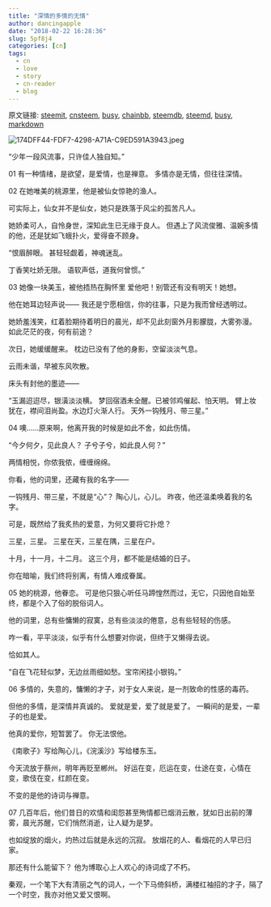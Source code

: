 ```yaml
---
title: "深情的多情的无情"
author: dancingapple
date: "2018-02-22 16:28:36"
slug: 5pf8j4
categories: [cn]
tags: 
  - cn
  - love
  - story
  - cn-reader
  - blog
---
```


原文链接: [steemit](https://steemit.com), [cnsteem](https://cnsteem.com), [busy](https://busy.org), [chainbb](https://chainbb.com), [steemdb](https://steemdb.com), [steemd](https://steemd.com), [busy](https://busy.org), [markdown](https://raw.githubusercontent.com/pzhaonet/steem_dancingapple/master/content/post/5pf8j4.md)

![174DFF44-FDF7-4298-A71A-C9ED591A3943.jpeg](https://steemitimages.com/DQmekyz81NSxGzitTDm6Ruqi1smZsbSHvXToR4Mie6VMteH/174DFF44-FDF7-4298-A71A-C9ED591A3943.jpeg)

“少年一段风流事，只许佳人独自知。”

01
有一种情绪，是欲望，是爱情，也是禅意。
多情亦是无情，但往往深情。

02
在她唯美的桃源里，他是被仙女惊艳的渔人。

可实际上，仙女并不是仙女，她只是跌落于风尘的孤苦凡人。

她娇柔可人，自怜身世，深知此生已无缘于良人。
但遇上了风流俊雅、温婉多情的他，还是犹如飞蛾扑火，爱得奋不顾身。

“恨眉醉眼。
甚轻轻觑着，神魂迷乱。

丁香笑吐娇无限。
语软声低，道我何曾惯。”

03
她像一块美玉，被他捂热在胸怀里
爱他吧！别管还有没有明天！她想。

他在她耳边轻声说——
我还是宁愿相信，你的往事，只是为我而曾经透明过。

她娇羞浅笑，红着脸期待着明日的晨光，却不见此刻窗外月影朦胧，大雾弥漫。
如此茫茫的夜，何有前途？

次日，她缓缓醒来。
枕边已没有了他的身影，空留淡淡气息。

云雨未谐，早被东风吹散。

床头有封他的墨迹——

“玉漏迢迢尽，银潢淡淡横。
梦回宿酒未全醒。已被邻鸡催起、怕天明。
臂上妆犹在，襟间泪尚盈。水边灯火渐人行。
天外一钩残月、带三星。”

04
噢……原来啊，他离开我的时候是如此不舍，如此伤情。

“今夕何夕，见此良人？
子兮子兮，如此良人何？”

两情相悦，你侬我侬，缠缠绵绵。

你看，他的词里，还藏有我的名字——

一钩残月、带三星，不就是“心”？
陶心儿，心儿。
昨夜，他还温柔唤着我的名字。

可是，既然给了我炙热的爱意，为何又要将它扑熄？

三星，三星。
三星在天，三星在隅，三星在户。

十月，十一月，十二月。
这三个月，都不能是结婚的日子。

你在暗喻，我们终将别离，有情人难成眷属。

05
她的桃源，他眷恋。
可是他只狠心听任马蹄惶然而过，无它，只因他自始至终，都是个入了俗的脱俗词人。

他的词里，总有些慵懒的寂寞，总有些淡淡的倦意，总有些轻轻的伤感。

咋一看，平平淡淡，似乎有什么想要对你说，但终于又懒得去说。

恰如其人。

“自在飞花轻似梦，无边丝雨细如愁。宝帘闲挂小银钩。”

06
多情的，失意的，慵懒的才子，对于女人来说，是一剂致命的性感的毒药。

但他的多情，是深情并真诚的。
爱就是爱，爱了就是爱了。
一瞬间的是爱，一辈子的也是爱。

他真的爱你，短暂罢了。
你无法恨他。

《南歌子》写给陶心儿，《浣溪沙》写给楼东玉。

今天流放于蔡州，明年再贬至郴州。
好运在变，厄运在变，仕途在变，心情在变，歌伎在变，红颜在变。

不变的是他的诗词与禅意。

07
几百年后，他们昔日的欢情和闺怨甚至殉情都已烟消云散，犹如日出前的薄雾，晨光苏醒，它们悄然消逝，让人疑为是梦。

也如绽放的烟火，灼热过后就是永远的沉寂。
放烟花的人、看烟花的人早已归家。

那还有什么能留下？
他为博取心上人欢心的诗词成了不朽。

秦观，一个笔下大有清丽之气的词人，一个下马倚斜桥，满楼红袖招的才子，隔了一个时空，我亦对他又爱又恨啊。
